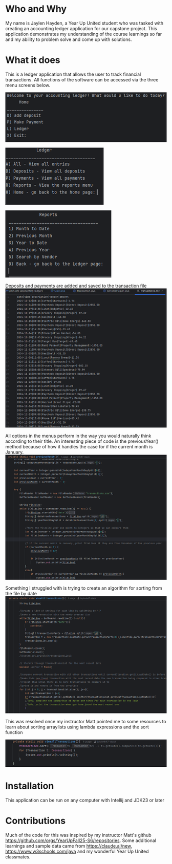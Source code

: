 # Who and Why
My name is Jaylen Hayden, a Year Up United student who was tasked with creating an accounting ledger application for our capstone project. This application demonstrates
my understanding of the course learnings so far and my ability to problem solve and come up with solutions.

# What it does
This is a ledger application that allows the user to track financial transactions. All functions of the software can be accessed via the three menu screens below.

![image alt](https://github.com/Jaylenh47-stack/accounting-ledger/blob/771b5e419d6f193cb6a3015f3682e8caf1c6d5c4/homeMenu.PNG) 

![image alt](https://github.com/Jaylenh47-stack/accounting-ledger/blob/78fe442a6cef22beb692a1beef5ca024294e181c/ledgerMenu.PNG)

![image alt](https://github.com/Jaylenh47-stack/accounting-ledger/blob/a4d74f25a1677ec2abd43d68534455f27f953fde/reportsMenu.PNG)

Deposits and payments are added and saved to the transaction file
![image alt](https://github.com/Jaylenh47-stack/accounting-ledger/blob/ca9c995656d94f3eb086237d3cc0796ab861b097/transactionsFile.PNG)

All options in the menus perform in the way you would naturally think according to their title. An interesting piece of code is the previousYear() method because
of how it handles the case for if the current month is January.
![image alt](https://github.com/Jaylenh47-stack/accounting-ledger/blob/60b87ac425aaf1aa90ec5d133ccf4877dd71b472/previousMonthMethod.PNG)

Something I struggled with is trying to create an algorithm for sorting from the file by date
![image_alt](https://github.com/Jaylenh47-stack/accounting-ledger/blob/98d79c3e234737f0bcc5dce336d80afcce2aa0c6/ss5.PNG)

This was resolved once my instructor Matt pointed me to some resources to learn about sorting arraylists using lambda expressions and the sort function

![image_alt](https://github.com/Jaylenh47-stack/accounting-ledger/blob/98d79c3e234737f0bcc5dce336d80afcce2aa0c6/viewAllTransactions.PNG)

# Installation
This application can be run on any computer with Intellij and JDK23 or later

# Contributions
Much of the code for this was inspired by my instructor Matt's github <https://github.com/orgs/YearUpFall25-S6/repositories>.
Some additional learnings and sample data came from <https://claude.ai/new>, <https://www.w3schools.com/java> and my wonderful Year Up United classmates.
